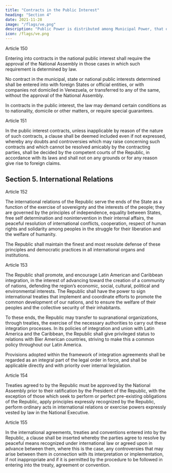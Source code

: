 ```yaml
---
title: "Contracts in the Public Interest"
heading: "Section 4"
date: 2021-11-28
image: "/flags/ve.png"
description: "Public Power is distributed among Municipal Power, that of the States Power and National Power"
icon: /flags/ve.png
---
```




Article 150

Entering into contracts in the national public interest shall require the approval of the National Assembly in those cases in which such requirement is determined by law.

No contract in the municipal, state or national public interests determined shall be entered into with foreign States or official entities, or with companies not domiciled in Venezuela, or transferred to any of the same, without the approval of the National Assembly.

In contracts in the public interest, the law may demand certain conditions as to
nationality, domicile or other matters, or require special guarantees.


Article 151

In the public interest contracts, unless inapplicable by reason of the nature of such contracts, a clause shall be deemed included even if not expressed, whereby any doubts and controversies which may raise concerning such contracts and which cannot be resolved amicably by the contracting parties, shall be decided by the competent courts of the Republic, in accordance with its laws and shall not on any grounds or for any
reason give rise to foreign claims.



## Section 5. International Relations

Article 152

The international relations of the Republic serve the ends of the State as a function of the exercise of sovereignty and the interests of the people; they are governed by the principles of independence, equality between States, free self determination and nonintervention in their internal affairs, the peaceful resolution of international conflicts, cooperation, respect of human rights and solidarity among peoples in the struggle for
their liberation and the welfare of humanity. 

The Republic shall maintain the finest and most resolute defense of these principles and democratic practices in all international organs and institutions.


Article 153

The Republic shall promote, and encourage Latin American and Caribbean integration, in  the interest of advancing toward the creation of a community of nations, defending the region’s economic, social, cultural, political and environmental interests. The Republic shall have the power to sign international treaties that implement and coordinate efforts to promote the common development of our nations, and to ensure the welfare
of their peoples and the collective security of their inhabitants. 

To these ends, the Republic may transfer to supranational organizations, through treaties, the exercise of
the necessary authorities to carry out these integration processes. In its policies of integration and union with Latin America and the Caribbean, the Republic shall give privileged status to relations with Bier American countries, striving to make this a common policy throughout our Latin America. 

Provisions adopted within the framework of integration agreements shall be regarded as an integral part of the legal order in force, and shall be applicable directly and with priority over internal legislation.


Article 154

Treaties agreed to by the Republic must be approved by the National Assembly prior to their ratification by the President of the Republic, with the exception of those which seek to perform or perfect pre-existing obligations of the Republic, apply principles expressly recognized by the Republic, perform ordinary acts in international relations or exercise powers expressly vested by law in the National Executive.


Article 155

In the international agreements, treaties and conventions entered into by the Republic,
a clause shall be inserted whereby the parties agree to resolve by peaceful means
recognized under international law or agreed upon in advance between them, where this
is the case, any controversies that may arise between them in connection with its
interpretation or implementation, if not inappropriate and if it is permitted by the
procedure to be followed in entering into the treaty, agreement or convention.
